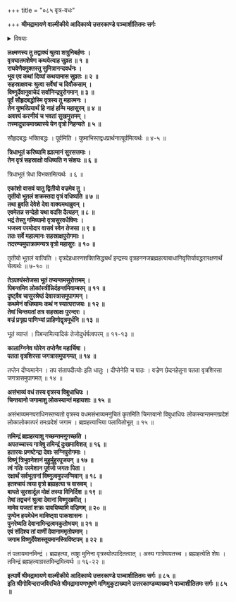 +++
title = "०८५ वृत्र-वधः"

+++
**श्रीमद्रामायणे वाल्मीकीये आदिकाव्ये उत्तरकाण्डे पञ्चाशीतितमः सर्गः**


<details><summary>विषयाः</summary>

विष्णुना देवान् प्रति  
इन्द्रे तद्-वज्रे चैकैकांशेन  
स्व-प्रवेशन--प्रतिज्ञान-पूर्वकम्  
इन्द्रं प्रति वृत्र-वध--विधानम् ॥ १ ॥  
वृत्र-तपो-वनं गतेषु देवेषु  
तदीय--दुस्-सह-तेजो-ऽसहिष्णुतया चिन्तां गतेषु  
इन्द्रेण वज्रेण वृत्र-शिरश्-छेदनम् ॥ २ ॥  
ततो ब्रह्म-हत्यानुद्रुतेनेन्द्रेण पलायनम् ॥ ३ ॥  
ब्रह्म-हत्या-ग्रस्तेन्द्र-मोक्षणाय  
देवैर् विष्णु-प्रार्थने  
तेन देवान् प्रति  
तन्-मोचनायेन्द्रेणाश्वमेध-याजन-चोदना ॥ ४ ॥
</details>


**लक्ष्मणस्य तु तद्वाक्यं श्रुत्वा शत्रुनिबर्हणः ।  
वृत्रघातमशेषेण कथयेत्याह सुव्रत ॥ १ ॥  
राघवेणैवमुक्तस्तु सुमित्रानन्दवर्धनः ।  
भूय एव कथां दिव्यां कथयामास सुव्रतः ॥ २ ॥  
सहस्राक्षवचः श्रुत्वा सर्वेषां च दिवौकसाम् ।  
विष्णुर्देवानुवाचेदं सर्वानिन्द्रपुरोगमान् ॥ ३ ॥  
पूर्वं सौहृदबद्धोस्मि वृत्रस्य तु महात्मनः ।  
तेन युष्मत्प्रियार्थं हि नाहं हन्मि महासुरम् ॥ ४ ॥  
अवश्यं करणीयं च भवतां सुखमुत्तमम् ।  
तस्मादुपायमाख्यास्ये येन वृत्रो निहन्यते ॥ ५ ॥**

सौहृदबद्धः भक्तिबद्धः । पूर्वमिति । युष्माभिस्तद्वधप्रार्थनात्पूर्वमित्यर्थः ॥ ४-५ ॥

**त्रिधाभूतं करिष्यामि ह्यात्मानं सुरसत्तमाः ।  
तेन वृत्रं सहस्राक्षो वधिष्यति न संशयः ॥ ६ ॥**

त्रिधाभूतं त्रेधा विभक्तमित्यर्थः ॥ ६ ॥

**एकांशो वासवं यातु द्वितीयो वज्रमेव तु ।  
तृतीयो भूतलं शक्रस्तदा वृत्रं वधिष्यति ॥ ७ ॥  
तथा ब्रुवति देवेशे देवा वाक्यमथाब्रुवन् ।  
एवमेतन्न सन्देहो यथा वदसि दैत्यहन् ॥ ८ ॥  
भद्रं तेस्तु गमिष्यामो वृत्रासुरवधैषिणः ।  
भजस्व परमोदार वासवं स्वेन तेजसा ॥ ९ ॥  
ततः सर्वे महात्मानः सहस्राक्षपुरोगमाः ।  
तदरण्यमुपाक्रामन्यत्र वृत्रो महासुरः ॥ १० ॥**

तृतीयो भूतलं यात्विति । वृत्रदेहधारणशक्तिसिद्ध्यर्थं इन्द्रस्य वृत्रहननजब्रह्महत्याबाधानिवृत्तिर्यावद्धरारक्षणार्थं चेत्यर्थः ॥ ७-१० ॥

**तेऽपश्यंस्तेजसा भूतं तप्यन्तमसुरोत्तमम् ।  
पिबन्तमिव लोकांस्त्रीन्निर्दहन्तमिवाम्बरम् ॥ ११ ॥  
दृष्ट्वैव चासुरश्रेष्ठं देवास्त्रासमुपागमन् ।  
कथमेनं वधिष्यामः कथं न स्यात्पराजयः ॥ १२ ॥  
तेषां चिन्तयतां तत्र सहस्राक्षः पुरन्दरः ।  
वज्रं प्रगृह्य पाणिभ्यां प्राहिणोद्वृत्रमूर्धनि ॥ १३ ॥**

भूतं व्याप्तं । पिबन्तमित्यादिकं तेजोदुर्धर्षत्वपरम् ॥ ११-१३ ॥

**कालाग्निनेव घोरेण तप्तेनैव महार्चिषा ।  
पतता वृत्रशिरसा जगत्रासमुपागमत् ॥ १४ ॥**

तप्तेन दीप्यमानेन । तप संतापदीत्योः इति धातुः । दीप्तेनेति च पाठः । वज्रेण छेदनहेतुना पतता वृत्रशिरसा जगत्रासमुपागमत् ॥ १४ ॥

**असंभाव्यं वधं तस्य वृत्रस्य विबुधाधिपः ।  
चिन्तयानो जगामाशु लोकस्यान्तं महायशाः ॥ १५ ॥**

असंभाव्यमनपराधिनस्तप्यतो वृत्रस्य वधमसंभाव्यमनुचितं कृतमिति चिन्तयानो विबुधाधिपः लोकस्यान्तमन्तप्रदेशं लोकालोकात्परं तमःप्रदेशं जगाम । ब्रह्महत्याभिया पलायितोभूत् ॥ १५ ॥

**तमिन्द्रं ब्रह्महत्याशु गच्छन्तमनुगच्छति ।  
अपतच्चास्य गात्रेषु तमिन्द्रं दुःखमाविशत् ॥ १६ ॥  
हतारयः प्रणष्टेन्द्रा देवाः सग्निपुरोगमाः ।  
विष्णुं त्रिभुवनेशानं मुहुर्मुहुरपूजयन् ॥ १७ ॥  
त्वं गतिः परमेशान पूर्वजो जगतः पिता ।  
रक्षार्थं सर्वभूतानां विष्णुत्वमुपजग्मिवान् ॥ १८ ॥  
हतश्चायं त्वया वृत्रो ब्रह्महत्या च वासवम् ।  
बाघते सुरशार्दूल मोक्षं तस्या विनिर्दिश ॥ १९ ॥  
तेषां तद्वचनं श्रुत्वा देवानां विष्णुरब्रवीत् ।  
मामेव यजतां शक्रः पावयिष्यामि वज्रिणम् ॥ २० ॥  
पुण्येन हयमेधेन मामिष्ट्वा पाकशासनः ।  
पुनरेष्यति देवानामिन्द्रत्वमकुतोभयम् ॥ २१ ॥  
एवं संदिश्य तां वाणीं देवानाममृतोपमाम् ।  
जगाम विष्णुर्देवेशस्तूयमानस्त्रिविष्टपम् ॥ २२ ॥**

तं पलायमानमिन्द्रं । ब्रह्महत्या, त्वष्ट्रा मुनिना वृत्रस्योत्पादितत्वात् । अस्य गात्रेष्वपतच्च । ब्रह्महत्येति शेषः । तमिन्द्रं ब्रह्महत्याग्रस्तमिन्द्रमित्यर्थः ॥ १६-२२ ॥

**इत्यार्षे श्रीमद्रामायणे वाल्मीकीये आदिकाव्ये उत्तरकाण्डे पञ्चाशीतितमः सर्गः ॥ ८५ ॥  
इति श्रीगोविन्दराजविरचिते श्रीमद्रामायणभूषणे मणिमुकुटाख्याने उत्तरकाण्डव्याख्याने पञ्चाशीतितमः सर्गः ॥ ८५ ॥**
